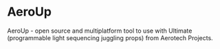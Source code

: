 AeroUp
======

AeroUp - open source and multiplatform tool to use with Ultimate (programmable light sequencing juggling props) from Aerotech Projects.

